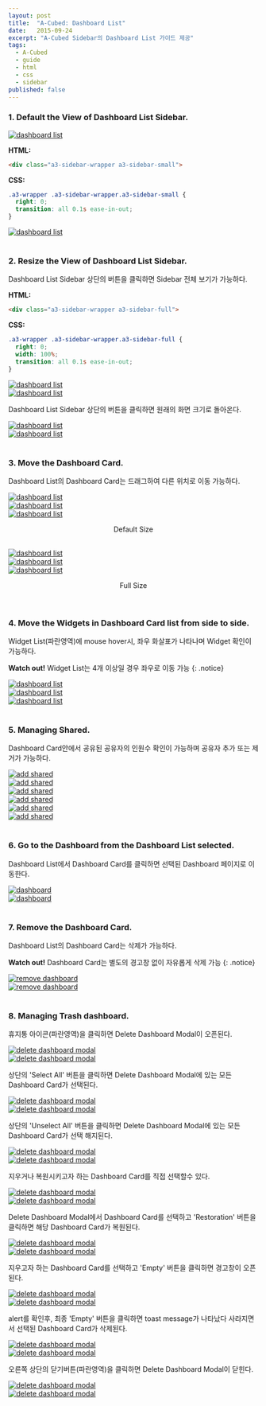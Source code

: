 ```yaml
---
layout: post
title:  "A-Cubed: Dashboard List"
date:   2015-09-24
excerpt: "A-Cubed Sidebar의 Dashboard List 가이드 제공"
tags:
  - A-Cubed
  - guide
  - html
  - css
  - sidebar
published: false
---
```


### 1. Default the View of Dashboard List Sidebar.

<a href="{{ site.url }}/images/works/20150924/image-1.png"><img src="{{ site.url }}/images/works/20150924/image-1.png" alt="dashboard list"></a>

**HTML:**

```html
<div class="a3-sidebar-wrapper a3-sidebar-small">
```

**CSS:**

```css
.a3-wrapper .a3-sidebar-wrapper.a3-sidebar-small {
  right: 0;
  transition: all 0.1s ease-in-out;
}
```

<a href="{{ site.url }}/images/works/20150924/image-2.png"><img src="{{ site.url }}/images/works/20150924/image-2.png" alt="dashboard list"></a>
<br>
<br>

### 2. Resize the View of Dashboard List Sidebar.

Dashboard List Sidebar 상단의 버튼을 클릭하면 Sidebar 전체 보기가 가능하다.

**HTML:**

```html
<div class="a3-sidebar-wrapper a3-sidebar-full">
```

**CSS:**

```css
.a3-wrapper .a3-sidebar-wrapper.a3-sidebar-full {
  right: 0;
  width: 100%;
  transition: all 0.1s ease-in-out;
}
```

<a href="{{ site.url }}/images/works/20150924/image-3.png"><img src="{{ site.url }}/images/works/20150924/image-3.png" alt="dashboard list"></a>
<br>
<a href="{{ site.url }}/images/works/20150924/image-4.png"><img src="{{ site.url }}/images/works/20150924/image-4.png" alt="dashboard list"></a>
<br>

Dashboard List Sidebar 상단의 버튼을 클릭하면 원래의 화면 크기로 돌아온다.

<a href="{{ site.url }}/images/works/20150924/image-5.png"><img src="{{ site.url }}/images/works/20150924/image-5.png" alt="dashboard list"></a>
<br>
<a href="{{ site.url }}/images/works/20150924/image-6.png"><img src="{{ site.url }}/images/works/20150924/image-6.png" alt="dashboard list"></a>
<br>
<br>

### 3. Move the Dashboard Card.

Dashboard List의 Dashboard Card는 드래그하여 다른 위치로 이동 가능하다.

<a href="{{ site.url }}/images/works/20150924/image-7.png"><img src="{{ site.url }}/images/works/20150924/image-7.png" alt="dashboard list"></a>
<br>
<a href="{{ site.url }}/images/works/20150924/image-8.png"><img src="{{ site.url }}/images/works/20150924/image-8.png" alt="dashboard list"></a>
<br>
<a href="{{ site.url }}/images/works/20150924/image-9.png"><img src="{{ site.url }}/images/works/20150924/image-9.png" alt="dashboard list"></a>
<center>Default Size</center><br>

<a href="{{ site.url }}/images/works/20150924/image-10.png"><img src="{{ site.url }}/images/works/20150924/image-10.png" alt="dashboard list"></a>
<br>
<a href="{{ site.url }}/images/works/20150924/image-11.png"><img src="{{ site.url }}/images/works/20150924/image-11.png" alt="dashboard list"></a>
<br>
<a href="{{ site.url }}/images/works/20150924/image-12.png"><img src="{{ site.url }}/images/works/20150924/image-12.png" alt="dashboard list"></a>
<center>Full Size</center>
<br>
<br>

### 4. Move the Widgets in Dashboard Card list from side to side.

Widget List(파란영역)에 mouse hover시, 좌우 화살표가 나타나며 Widget 확인이 가능하다.

**Watch out!** Widget List는 4개 이상일 경우 좌우로 이동 가능
{: .notice}

<a href="{{ site.url }}/images/works/20150924/image-13.png"><img src="{{ site.url }}/images/works/20150924/image-13.png" alt="dashboard list"></a>
<br>
<a href="{{ site.url }}/images/works/20150924/image-14.png"><img src="{{ site.url }}/images/works/20150924/image-14.png" alt="dashboard list"></a>
<br>
<a href="{{ site.url }}/images/works/20150924/image-15.png"><img src="{{ site.url }}/images/works/20150924/image-15.png" alt="dashboard list"></a>
<br>
<br>

### 5. Managing Shared.

Dashboard Card안에서 공유된 공유자의 인원수 확인이 가능하며 공유자 추가 또는 제거가 가능하다.

<a href="{{ site.url }}/images/works/20150924/image-16.png"><img src="{{ site.url }}/images/works/20150924/image-16.png" alt="add shared"></a>
<br>
<a href="{{ site.url }}/images/works/20150924/image-17.png"><img src="{{ site.url }}/images/works/20150924/image-17.png" alt="add shared"></a>
<br>
<a href="{{ site.url }}/images/works/20150924/image-18.png"><img src="{{ site.url }}/images/works/20150924/image-18.png" alt="add shared"></a>
<br>
<a href="{{ site.url }}/images/works/20150924/image-19.png"><img src="{{ site.url }}/images/works/20150924/image-19.png" alt="add shared"></a>
<br>
<a href="{{ site.url }}/images/works/20150924/image-20.png"><img src="{{ site.url }}/images/works/20150924/image-20.png" alt="add shared"></a>
<br>
<a href="{{ site.url }}/images/works/20150924/image-21.png"><img src="{{ site.url }}/images/works/20150924/image-21.png" alt="add shared"></a>
<br>
<br>

### 6. Go to the Dashboard from the Dashboard List selected.

Dashboard List에서 Dashboard Card를 클릭하면 선택된 Dashboard 페이지로 이동한다.

<a href="{{ site.url }}/images/works/20150924/image-22.png"><img src="{{ site.url }}/images/works/20150924/image-22.png" alt="dashboard"></a>
<br>
<a href="{{ site.url }}/images/works/20150924/image-23.png"><img src="{{ site.url }}/images/works/20150924/image-23.png" alt="dashboard"></a>
<br>
<br>

### 7. Remove the Dashboard Card.

Dashboard List의 Dashboard Card는 삭제가 가능하다.

**Watch out!** Dashboard Card는 별도의 경고창 없이 자유롭게 삭제 가능
{: .notice}

<a href="{{ site.url }}/images/works/20150924/image-24.png"><img src="{{ site.url }}/images/works/20150924/image-24.png" alt="remove dashboard"></a>
<br>
<a href="{{ site.url }}/images/works/20150924/image-25.png"><img src="{{ site.url }}/images/works/20150924/image-25.png" alt="remove dashboard"></a>
<br>
<br>

### 8. Managing Trash dashboard.

휴지통 아이콘(파란영역)을 클릭하면 Delete Dashboard Modal이 오픈된다.

<a href="{{ site.url }}/images/works/20150924/image-26.png"><img src="{{ site.url }}/images/works/20150924/image-26.png" alt="delete dashboard modal"></a>
<br>
<a href="{{ site.url }}/images/works/20150924/image-27.png"><img src="{{ site.url }}/images/works/20150924/image-27.png" alt="delete dashboard modal"></a>
<br>

상단의 'Select All' 버튼을 클릭하면 Delete Dashboard Modal에 있는 모든 Dashboard Card가 선택된다.

<a href="{{ site.url }}/images/works/20150924/image-28.png"><img src="{{ site.url }}/images/works/20150924/image-28.png" alt="delete dashboard modal"></a>
<br>
<a href="{{ site.url }}/images/works/20150924/image-29.png"><img src="{{ site.url }}/images/works/20150924/image-29.png" alt="delete dashboard modal"></a>
<br>

상단의 'Unselect All' 버튼을 클릭하면 Delete Dashboard Modal에 있는 모든 Dashboard Card가 선택 해지된다.

<a href="{{ site.url }}/images/works/20150924/image-30.png"><img src="{{ site.url }}/images/works/20150924/image-30.png" alt="delete dashboard modal"></a>
<br>
<a href="{{ site.url }}/images/works/20150924/image-31.png"><img src="{{ site.url }}/images/works/20150924/image-31.png" alt="delete dashboard modal"></a>
<br>

지우거나 복원시키고자 하는 Dashboard Card를 직접 선택할수 있다.

<a href="{{ site.url }}/images/works/20150924/image-32.png"><img src="{{ site.url }}/images/works/20150924/image-32.png" alt="delete dashboard modal"></a>
<br>
<a href="{{ site.url }}/images/works/20150924/image-33.png"><img src="{{ site.url }}/images/works/20150924/image-33.png" alt="delete dashboard modal"></a>
<br>

Delete Dashboard Modal에서 Dashboard Card를 선택하고 'Restoration' 버튼을 클릭하면 해당 Dashboard Card가 복원된다.

<a href="{{ site.url }}/images/works/20150924/image-34.png"><img src="{{ site.url }}/images/works/20150924/image-34.png" alt="delete dashboard modal"></a>
<br>
<a href="{{ site.url }}/images/works/20150924/image-35.png"><img src="{{ site.url }}/images/works/20150924/image-35.png" alt="delete dashboard modal"></a>
<br>

지우고자 하는 Dashboard Card를 선택하고 'Empty' 버튼을 클릭하면 경고창이 오픈된다.

<a href="{{ site.url }}/images/works/20150924/image-36.png"><img src="{{ site.url }}/images/works/20150924/image-36.png" alt="delete dashboard modal"></a>
<br>
<a href="{{ site.url }}/images/works/20150924/image-37.png"><img src="{{ site.url }}/images/works/20150924/image-37.png" alt="delete dashboard modal"></a>
<br>

alert를 확인후, 최종 'Empty' 버튼을 클릭하면 toast message가 나타났다 사라지면서 선택된 Dashboard Card가 삭제된다.

<a href="{{ site.url }}/images/works/20150924/image-38.png"><img src="{{ site.url }}/images/works/20150924/image-38.png" alt="delete dashboard modal"></a>
<br>
<a href="{{ site.url }}/images/works/20150924/image-39.png"><img src="{{ site.url }}/images/works/20150924/image-39.png" alt="delete dashboard modal"></a>
<br>

오른쪽 상단의 닫기버튼(파란영역)을 클릭하면 Delete Dashboard Modal이 닫힌다.

<a href="{{ site.url }}/images/works/20150924/image-40.png"><img src="{{ site.url }}/images/works/20150924/image-40.png" alt="delete dashboard modal"></a>
<br>
<a href="{{ site.url }}/images/works/20150924/image-41.png"><img src="{{ site.url }}/images/works/20150924/image-41.png" alt="delete dashboard modal"></a>